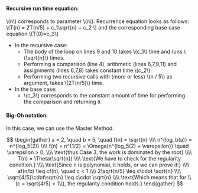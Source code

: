 #### Recursive run time equation:

\\(n\\) corresponds to parameter \\(n\\).
Recurrence equation looks as follows:
\\(T(n) = 2T(n/5) + c_1\sqrt{n} + c_2 \\)
and the corresponding base case equation
\\(T(0)=c_3\\)

- In the recursive case:
    - The body of the loop on lines 9 and 10 takes \\(c_1\\) time and runs \\(\sqrt{n}\\) times.
    - Performing a comparison (line 4), arithmetic (lines 6,7,9,11) and assignments (lines 6,7,8) takes constant time \\(c_2\\).
    - Performing two recursive calls with (more or less) \\(n / 5\\) as argument, takes \\(2T(n/5)\\) time.
- In the base case:
    - \\(c_3\\) corresponds to the constant amount of time for performing the comparison and returning `0`.

#### Big-Oh notation:

In this case, we can use the Master Method.

$$
\begin{gather}
a = 2, \quad b = 5, \quad f(n) = \sqrt{n} \\\\
n^{log_b(a)} = n^{log_5(2)} \\\\
f(n) = n^{1/2} = \Omega(n^{log_5(2) + \varepsilon}) \quad \varepsilon > 0, \\\\
\text{thus Case 3, the work is dominated by the root} \\\\
T(n) = \Theta(\sqrt{n}) \\\\
\text{We have to check for the regularity condition.} \\\\
\text{Since n is polynomial, it holds, or we can prove it:} \\\\
af(n/b) \leq cf(n), \quad c < 1 \\\\
2\sqrt{n/5} \leq c\cdot \sqrt{n} \\\\
\sqrt{4/5}\cdot\sqrt{n} \leq c\cdot \sqrt{n} \\\\
\text{Which means that for \\(c = \sqrt{4/5} < 1\\), the regularity condition holds.}
\end{gather}
$$
